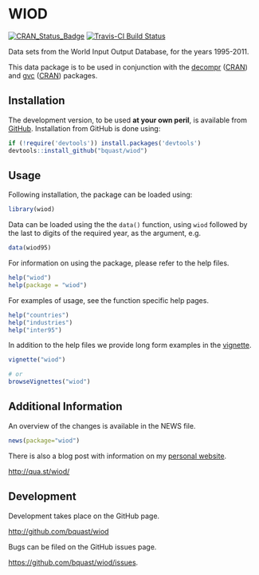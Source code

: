 # WIOD
[![CRAN_Status_Badge](http://www.r-pkg.org/badges/version/wiod)](http://cran.r-project.org/web/packages/wiod)
[![Travis-CI Build Status](https://travis-ci.org/bquast/wiod.svg?branch=master)](https://travis-ci.org/bquast/wiod)

Data sets from the World Input Output Database, for the years 1995-2011.

This data package is to be used in conjunction with the [decompr](http://qua.st/decompr) ([CRAN](http://cran.r-project.org/package=decompr)) and [gvc](http://qua.st/gvc) ([CRAN](http://cran.r-project.org/package=gvc)) packages.


Installation
--------------
The development version, to be used **at your own peril**, is available from [GitHub](https://github.com/bquast/gvc).
Installation from GitHub is done using:

```r
if (!require('devtools')) install.packages('devtools')
devtools::install_github("bquast/wiod")
```


Usage
----------
Following installation, the package can be loaded using:

```r
library(wiod)
```

Data can be loaded using the the `data()` function, using `wiod` followed by the last to digits of the required year, as the argument, e.g.

```r
data(wiod95)
```

For information on using the package, please refer to the help files.

```r
help("wiod")
help(package = "wiod")
```
    
For examples of usage, see the function specific help pages.


```r
help("countries")
help("industries")
help("inter95")
```

In addition to the help files we provide long form examples in the [vignette](http://cran.r-project.org/web/packages/wiod/vignettes/wiod.html).

```r
vignette("wiod")

# or
browseVignettes("wiod")
```


Additional Information
-----------------------
An overview of the changes is available in the NEWS file.

```r
news(package="wiod")
```

There is also a blog post with information on my [personal website](http://qua.st/).

http://qua.st/wiod/


Development
-------------
Development takes place on the GitHub page.

http://github.com/bquast/wiod

Bugs can be filed on the GitHub issues page.

https://github.com/bquast/wiod/issues.

